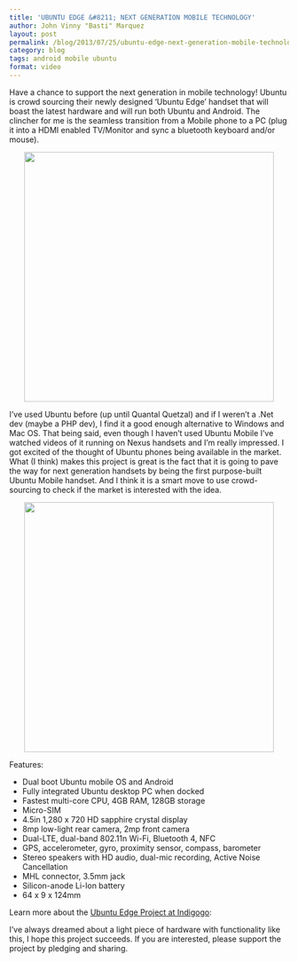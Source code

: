 ```yaml
---
title: 'UBUNTU EDGE &#8211; NEXT GENERATION MOBILE TECHNOLOGY'
author: John Vinny "Basti" Marquez
layout: post
permalink: /blog/2013/07/25/ubuntu-edge-next-generation-mobile-technology/
category: blog
tags: android mobile ubuntu
format: video
---
```

Have a chance to support the next generation in mobile technology! Ubuntu is crowd sourcing their newly designed &#8216;Ubuntu Edge&#8217; handset that will boast the latest hardware and will run both Ubuntu and Android. The clincher for me is the seamless transition from a Mobile phone to a PC (plug it into a HDMI enabled TV/Monitor and sync a bluetooth keyboard and/or mouse).

<p style="text-align: center;">
  <a href="http://www.indiegogo.com/projects/ubuntu-edge"><img class="aligncenter" alt="" src="http://assets.ubuntu.com/sites/ubuntu/515/u/img/campaigns/22072013_gogo/ui/ui-3.jpg" width="450" /></a>
</p>

I&#8217;ve used Ubuntu before (up until Quantal Quetzal) and if I weren&#8217;t a .Net dev (maybe a PHP dev), I find it a good enough alternative to Windows and Mac OS. That being said, even though I haven&#8217;t used Ubuntu Mobile I&#8217;ve watched videos of it running on Nexus handsets and I&#8217;m really impressed. I got excited of the thought of Ubuntu phones being available in the market.  What (I think) makes this project is great is the fact that it is going to pave the way for next generation handsets by being the first purpose-built Ubuntu Mobile handset. And I think it is a smart move to use crowd-sourcing to check if the market is interested with the idea.

<p style="text-align: center;">
  <a href="http://www.indiegogo.com/projects/ubuntu-edge"><img class="aligncenter" alt="" src="http://assets.ubuntu.com/sites/ubuntu/518/u/img/campaigns/22072013_gogo/ui/ui-4.jpg" width="450" /></a>
</p>

Features:

*   Dual boot Ubuntu mobile OS and Android
*   Fully integrated Ubuntu desktop PC when docked
*   Fastest multi-core CPU, 4GB RAM, 128GB storage
*   Micro-SIM
*   4.5in 1,280 x 720 HD sapphire crystal display
*   8mp low-light rear camera, 2mp front camera
*   Dual-LTE, dual-band 802.11n Wi-Fi, Bluetooth 4, NFC
*   GPS, accelerometer, gyro, proximity sensor, compass, barometer
*   Stereo speakers with HD audio, dual-mic recording, Active Noise Cancellation
*   MHL connector, 3.5mm jack
*   Silicon-anode Li-Ion battery
*   64 x 9 x 124mm

Learn more about the <a href="http://www.indiegogo.com/projects/ubuntu-edge" target="_blank">Ubuntu Edge Project at Indigogo</a>:

<p style="text-align: center;">
</p>

I&#8217;ve always dreamed about a light piece of hardware with functionality like this, I hope this project succeeds. If you are interested, please support the project by pledging and sharing.